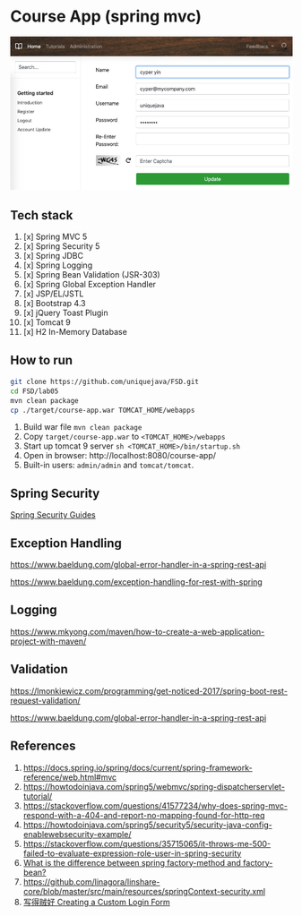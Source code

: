 # Course App (spring mvc)

![lab05 screenshot](./account.jpg)

## Tech stack

1. [x] Spring MVC 5
2. [x] Spring Security 5
3. [x] Spring JDBC
4. [x] Spring Logging
5. [x] Spring Bean Validation (JSR-303)
6. [x] Spring Global Exception Handler
7. [x] JSP/EL/JSTL
8. [x] Bootstrap 4.3
9. [x] jQuery Toast Plugin
10. [x] Tomcat 9
11. [x] H2 In-Memory Database

## How to run

```sh
git clone https://github.com/uniquejava/FSD.git
cd FSD/lab05
mvn clean package
cp ./target/course-app.war TOMCAT_HOME/webapps
```

1. Build war file `mvn clean package`
2. Copy `target/course-app.war` to `<TOMCAT_HOME>/webapps`
3. Start up tomcat 9 server `sh <TOMCAT_HOME>/bin/startup.sh`
4. Open in browser: http://localhost:8080/course-app/
5. Built-in users: `admin/admin` and `tomcat/tomcat`.

## Spring Security

[Spring Security Guides](https://docs.spring.io/spring-security/site/docs/current/guides/html5/)

## Exception Handling

https://www.baeldung.com/global-error-handler-in-a-spring-rest-api

https://www.baeldung.com/exception-handling-for-rest-with-spring

## Logging

https://www.mkyong.com/maven/how-to-create-a-web-application-project-with-maven/

## Validation

https://lmonkiewicz.com/programming/get-noticed-2017/spring-boot-rest-request-validation/

https://www.baeldung.com/global-error-handler-in-a-spring-rest-api

## References

1. https://docs.spring.io/spring/docs/current/spring-framework-reference/web.html#mvc
2. https://howtodoinjava.com/spring5/webmvc/spring-dispatcherservlet-tutorial/
3. https://stackoverflow.com/questions/41577234/why-does-spring-mvc-respond-with-a-404-and-report-no-mapping-found-for-http-req
4. https://howtodoinjava.com/spring5/security5/security-java-config-enablewebsecurity-example/
5. https://stackoverflow.com/questions/35715065/it-throws-me-500-failed-to-evaluate-expression-role-user-in-spring-security
6. [What is the difference between spring factory-method and factory-bean?](https://stackoverflow.com/questions/18772490/what-is-the-difference-between-spring-factory-method-and-factory-bean)
7. https://github.com/linagora/linshare-core/blob/master/src/main/resources/springContext-security.xml
8. [写得贼好 Creating a Custom Login Form](https://docs.spring.io/spring-security/site/docs/current/guides/html5/form-javaconfig.html)
